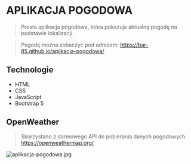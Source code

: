 # APLIKACJA POGODOWA


>Prosta aplikacja pogodowa, która pokazuje aktualną pogodę na podstawie lokalizacji. 



>Pogodę można zobaczyć pod adresem: https://bar-85.github.io/aplikacja-pogodowa/


## Technologie
* HTML
* CSS
* JavaScript
* Bootstrap 5



## OpenWeather
>Skorzystano z darmowego API do pobierania danych pogodowych
https://openweathermap.org/


![aplikacja-pogodowa jpg](https://user-images.githubusercontent.com/105555319/168445853-da4e7ef8-a436-4160-9cd0-3b8aeb1adeae.png)

